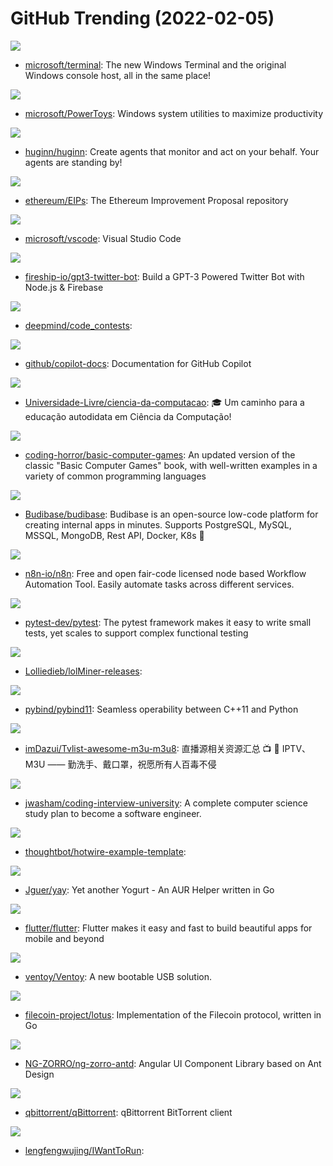 # GitHub Trending (2022-02-05)

![](https://img.shields.io/badge/C%2B%2B-New%2028-green?style=flat-square&logo=appveyor)
- [microsoft/terminal](https://github.com/microsoft/terminal): The new Windows Terminal and the original Windows console host, all in the same place!

![](https://img.shields.io/badge/C%23-New%20170-green?style=flat-square&logo=appveyor)
- [microsoft/PowerToys](https://github.com/microsoft/PowerToys): Windows system utilities to maximize productivity

![](https://img.shields.io/badge/Ruby-New%2096-green?style=flat-square&logo=appveyor)
- [huginn/huginn](https://github.com/huginn/huginn): Create agents that monitor and act on your behalf. Your agents are standing by!

![](https://img.shields.io/badge/Solidity-New%208-green?style=flat-square&logo=appveyor)
- [ethereum/EIPs](https://github.com/ethereum/EIPs): The Ethereum Improvement Proposal repository

![](https://img.shields.io/badge/TypeScript-New%2053-green?style=flat-square&logo=appveyor)
- [microsoft/vscode](https://github.com/microsoft/vscode): Visual Studio Code

![](https://img.shields.io/badge/JavaScript-New%2034-green?style=flat-square&logo=appveyor)
- [fireship-io/gpt3-twitter-bot](https://github.com/fireship-io/gpt3-twitter-bot): Build a GPT-3 Powered Twitter Bot with Node.js & Firebase

![](https://img.shields.io/badge/Starlark-New%20117-green?style=flat-square&logo=appveyor)
- [deepmind/code_contests](https://github.com/deepmind/code_contests): 

![](https://img.shields.io/badge/Python-New%2070-green?style=flat-square&logo=appveyor)
- [github/copilot-docs](https://github.com/github/copilot-docs): Documentation for GitHub Copilot

![](https://img.shields.io/badge/none-New%20100-green?style=flat-square&logo=appveyor)
- [Universidade-Livre/ciencia-da-computacao](https://github.com/Universidade-Livre/ciencia-da-computacao): 🎓 Um caminho para a educação autodidata em Ciência da Computação!

![](https://img.shields.io/badge/C%23-New%2094-green?style=flat-square&logo=appveyor)
- [coding-horror/basic-computer-games](https://github.com/coding-horror/basic-computer-games): An updated version of the classic "Basic Computer Games" book, with well-written examples in a variety of common programming languages

![](https://img.shields.io/badge/JavaScript-New%20281-green?style=flat-square&logo=appveyor)
- [Budibase/budibase](https://github.com/Budibase/budibase): Budibase is an open-source low-code platform for creating internal apps in minutes. Supports PostgreSQL, MySQL, MSSQL, MongoDB, Rest API, Docker, K8s 🚀

![](https://img.shields.io/badge/TypeScript-New%2043-green?style=flat-square&logo=appveyor)
- [n8n-io/n8n](https://github.com/n8n-io/n8n): Free and open fair-code licensed node based Workflow Automation Tool. Easily automate tasks across different services.

![](https://img.shields.io/badge/Python-New%2012-green?style=flat-square&logo=appveyor)
- [pytest-dev/pytest](https://github.com/pytest-dev/pytest): The pytest framework makes it easy to write small tests, yet scales to support complex functional testing

![](https://img.shields.io/badge/none-New%204-green?style=flat-square&logo=appveyor)
- [Lolliedieb/lolMiner-releases](https://github.com/Lolliedieb/lolMiner-releases): 

![](https://img.shields.io/badge/C%2B%2B-New%2038-green?style=flat-square&logo=appveyor)
- [pybind/pybind11](https://github.com/pybind/pybind11): Seamless operability between C++11 and Python

![](https://img.shields.io/badge/none-New%2076-green?style=flat-square&logo=appveyor)
- [imDazui/Tvlist-awesome-m3u-m3u8](https://github.com/imDazui/Tvlist-awesome-m3u-m3u8): 直播源相关资源汇总 📺 💯 IPTV、M3U —— 勤洗手、戴口罩，祝愿所有人百毒不侵

![](https://img.shields.io/badge/none-New%20296-green?style=flat-square&logo=appveyor)
- [jwasham/coding-interview-university](https://github.com/jwasham/coding-interview-university): A complete computer science study plan to become a software engineer.

![](https://img.shields.io/badge/Ruby-New%2012-green?style=flat-square&logo=appveyor)
- [thoughtbot/hotwire-example-template](https://github.com/thoughtbot/hotwire-example-template): 

![](https://img.shields.io/badge/Go-New%2029-green?style=flat-square&logo=appveyor)
- [Jguer/yay](https://github.com/Jguer/yay): Yet another Yogurt - An AUR Helper written in Go

![](https://img.shields.io/badge/Dart-New%20131-green?style=flat-square&logo=appveyor)
- [flutter/flutter](https://github.com/flutter/flutter): Flutter makes it easy and fast to build beautiful apps for mobile and beyond

![](https://img.shields.io/badge/C-New%2032-green?style=flat-square&logo=appveyor)
- [ventoy/Ventoy](https://github.com/ventoy/Ventoy): A new bootable USB solution.

![](https://img.shields.io/badge/Go-New%203-green?style=flat-square&logo=appveyor)
- [filecoin-project/lotus](https://github.com/filecoin-project/lotus): Implementation of the Filecoin protocol, written in Go

![](https://img.shields.io/badge/TypeScript-New%205-green?style=flat-square&logo=appveyor)
- [NG-ZORRO/ng-zorro-antd](https://github.com/NG-ZORRO/ng-zorro-antd): Angular UI Component Library based on Ant Design

![](https://img.shields.io/badge/C%2B%2B-New%2014-green?style=flat-square&logo=appveyor)
- [qbittorrent/qBittorrent](https://github.com/qbittorrent/qBittorrent): qBittorrent BitTorrent client

![](https://img.shields.io/badge/none-New%2019-green?style=flat-square&logo=appveyor)
- [lengfengwujing/IWantToRun](https://github.com/lengfengwujing/IWantToRun): 

